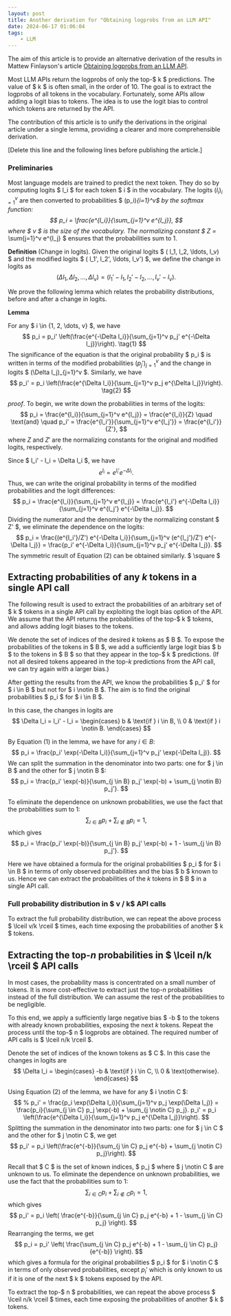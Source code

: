 ```yaml
---
layout: post
title: Another derivation for "Obtaining logprobs from an LLM API"
date: 2024-06-17 01:06:04
tags: 
    - LLM
---
```

The aim of this article is to provide an alternative derivation of the results in Mattew Finlayson's article [Obtaining logprobs from an LLM API](https://mattf1n.github.io/openlogprobs.html).

Most LLM APIs return the logprobs of only the top-$ k $ predictions. The value of $ k $ is often small, in the order of 10. The goal is to extract the logprobs of all tokens in the vocabulary.
Fortunately, some APIs allow adding a logit bias to tokens.
The idea is to use the logit bias to control which tokens are returned by the API. 

The contribution of this article is to unify the derivations in the original article under a single lemma, providing a clearer and more comprehensible derivation.

[Delete this line and the following lines before publishing the article.]



### Preliminaries
Most language models are trained to predict the next token. They do so by computing logits $ l_i $ for each token $ i $ in the vocabulary. The logits $(l_i)_{i=1}^v$ are then converted to probabilities $ (p_i)_{i=1}^v$ by the softmax function:
$$
p_i = \frac{e^{l_i}}{\sum_{j=1}^v e^{l_j}},
$$
where $ v $ is the size of the vocabulary. The normalizing constant $ Z = \sum_{j=1}^v e^{l_j} $ ensures that the probabilities sum to 1.

**Definition** (Change in logits).
Given the original logits $ ( l_1, l_2, \ldots, l_v) $ and the modified logits $ ( l_1', l_2', \ldots, l_v') $, we define the change in logits as 
$$
( \Delta l_1, \Delta l_2, \ldots, \Delta l_v) = ( l_1' - l_1, l_2' - l_2, \ldots, l_v' - l_v) .
$$

We prove the following lemma which relates the probability distributions, before and after a change in logits.

**Lemma**

For any $ i \in \{1, 2, \dots, v\} $, we have
$$
p_i = p_i' \left(\frac{e^{-\Delta l_i}}{\sum_{j=1}^v p_j' e^{-\Delta l_j}}\right). \tag{1}
$$ 
The significance of the equation is that the original probability $ p_i $ is written in terms of the modified probabilities $(p_j')_{j=1}^v$ and the change in logits $ (\Delta l_j)_{j=1}^v $.
Similarly, we have
$$
p_i' = p_i \left(\frac{e^{\Delta l_i}}{\sum_{j=1}^v p_j e^{\Delta l_j}}\right). \tag{2}
$$

_proof_.
To begin, we write down the probabilities in terms of the logits: 
$$
p_i = \frac{e^{l_i}}{\sum_{j=1}^v e^{l_j}} = \frac{e^{l_i}}{Z} \quad \text{and} \quad p_i' = \frac{e^{l_i'}}{\sum_{j=1}^v e^{l_j'}} = \frac{e^{l_i'}}{Z'},
$$
where $Z$ and $Z'$ are the normalizing constants for the original and modified logits, respectively.

Since $ l_i' - l_i = \Delta l_i $, we have
$$
e^{l_i} = e^{l_i'} e^{-\Delta l_i}.
$$
Thus, we can write the original probability in terms of the modified probabilities and the logit differences:
$$
p_i = \frac{e^{l_i}}{\sum_{j=1}^v e^{l_j}} = \frac{e^{l_i'} e^{-\Delta l_i}}{\sum_{j=1}^v e^{l_j'} e^{-\Delta l_j}}.
$$
Dividing the numerator and the denominator by the normalizing constant $ Z' $, we eliminate the dependence on the logits:
$$
p_i = \frac{(e^{l_i'}/Z') e^{-\Delta l_i}}{\sum_{j=1}^v (e^{l_j'}/Z') e^{-\Delta l_j}} = \frac{p_i' e^{-\Delta l_i}}{\sum_{j=1}^v p_j' e^{-\Delta l_j}}.
$$
The symmetric result of Equation (2) can be obtained similarly.
$ \square $

## Extracting probabilities of any $k$ tokens in a single API call
The following result is used to extract the probabilities of an arbitrary set of $ k $ tokens in a single API call by exploiting the logit bias option of the API.
We assume that the API returns the probabilities of the top-$ k $ tokens, and allows adding logit biases to the tokens.

We denote the set of indices of the desired $k$ tokens as $ B $.  To expose the probabilities of the tokens in $ B $, we add a sufficiently large logit bias $ b $ to the tokens in $ B $ so that they appear in the top-$ k $ predictions. 
(If not all desired tokens appeared in the top-$k$ predictions from the API call, we can try again with a larger bias.)

After getting the results from the API, we know the probabilities $ p_i' $ for $ i \in B $ but not for $ i \notin B $.
The aim is to find the original probabilities $ p_i $ for $ i \in B $.

In this case, the changes in logits are
$$
\Delta l_i = l_i' - l_i = \begin{cases}
b & \text{if } i \in B, \\
0 & \text{if } i \notin B.
\end{cases}
$$

By Equation (1) in the lemma, we have for any $i \in B$:
$$
p_i = \frac{p_i' \exp(-\Delta l_i)}{\sum_{j=1}^v p_j' \exp(-\Delta l_j)}.
$$
We can split the summation in the denominator into two parts: one for $ j \in B $ and the other for $ j \notin B $:
$$
p_i =  \frac{p_i' \exp(-b)}{\sum_{j \in B} p_j' \exp(-b) + \sum_{j \notin B} p_j'}.
$$

<!-- To eliminate this dependence, we can use the fact that the probabilities sum to 1: -->
To eliminate the dependence on unknown probabilities, we use the fact that the probabilities sum to 1:
$$
\sum_{i \in B} p_i + \sum_{i \notin B} p_i = 1,
$$
which gives
$$
p_i = \frac{p_i' \exp(-b)}{\sum_{j \in B} p_j' \exp(-b) + 1 - \sum_{j \in B} p_j'}.
$$

Here we have obtained a formula for the original probabilities $ p_i $ for $ i \in B $ in terms of only observed probabilities and the bias $ b $ known to us. Hence we can extract the probabilities of the $k$ tokens in $ B $ in a single API call.

### Full probability distribution in $ v / k$ API calls
To extract the full probability distribution, we can repeat the above process $ \lceil v/k \rceil $ times, each time exposing the probabilities of another $ k $ tokens. 

## Extracting the top-$n$ probabilities in $ \lceil n/k \rceil $ API calls
In most cases, the probability mass is concentrated on a small number of tokens. It is more cost-effective to extract just the top-$n$ probabilities instead of the full distribution. We can assume the rest of the probabilities to be negligible.

To this end, we apply a sufficiently large negative bias $ -b $ to the tokens with already known probabilities, exposing the next $k$ tokens. Repeat the process until the top-$ n $ logprobs are obtained. The required number of API calls is $ \lceil n/k \rceil $.

Denote the set of indices of the known tokens as $ C $. In this case the changes in logits are
$$
\Delta l_i = \begin{cases}
-b & \text{if } i \in C, \\
0 & \text{otherwise}.
\end{cases}
$$

Using Equation (2) of the lemma, we have for any $ i \notin C $:
$$
% p_i' = \frac{p_i \exp(\Delta l_i)}{\sum_{j=1}^v p_j \exp(\Delta l_j)} = \frac{p_i}{\sum_{j \in C} p_j \exp(-b) + \sum_{j \notin C} p_j}.
p_i' = p_i \left(\frac{e^{\Delta l_i}}{\sum_{j=1}^v p_j e^{\Delta l_j}}\right).
$$
Splitting the summation in the denominator into two parts: one for $ j \in C $ and the other for $ j \notin C $, we get
$$
p_i' = p_i \left(\frac{e^{-b}}{\sum_{j \in C} p_j e^{-b} + \sum_{j \notin C} p_j}\right). 
$$

Recall that $ C $ is the set of known indices, $ p_j $ where $ j \notin C $ are unknown to us. To eliminate the dependence on unknown probabilities, we use the fact that the probabilities sum to 1:
$$
\sum_{i \in C} p_i + \sum_{i \notin C} p_i = 1,
$$
which gives
$$
p_i' = p_i \left( \frac{e^{-b}}{\sum_{j \in C} p_j e^{-b} + 1 - \sum_{j \in C} p_j} \right).
$$
Rearranging the terms, we get
$$
p_i = p_i' \left( \frac{\sum_{j \in C} p_j e^{-b} + 1 - \sum_{j \in C} p_j}{e^{-b}} \right).
$$
which gives a formula for the original probabilities $ p_i $ for $ i \notin C $ in terms of only observed probabilities, except $p_i'$ which is only known to us if it is one of the next $ k $ tokens exposed by the API.

To extract the top-$ n $ probabilities, we can repeat the above process $ \lceil n/k \rceil $ times, each time exposing the probabilities of another $ k $ tokens.